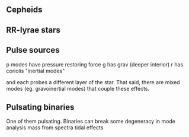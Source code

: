 ## Cepheids


## RR-lyrae stars


## Pulse sources
p modes have pressure restoring force
g has grav (deeper interior)
r has coriolis "inertial modes"

and each probes a different layer of the star. That said, there are mixed modes (eg. gravoinertial modes) that couple these effects.


## Pulsating binaries
One of them pulsating. Binaries can break some degeneracy in mode analysis
mass from spectra
tidal effects